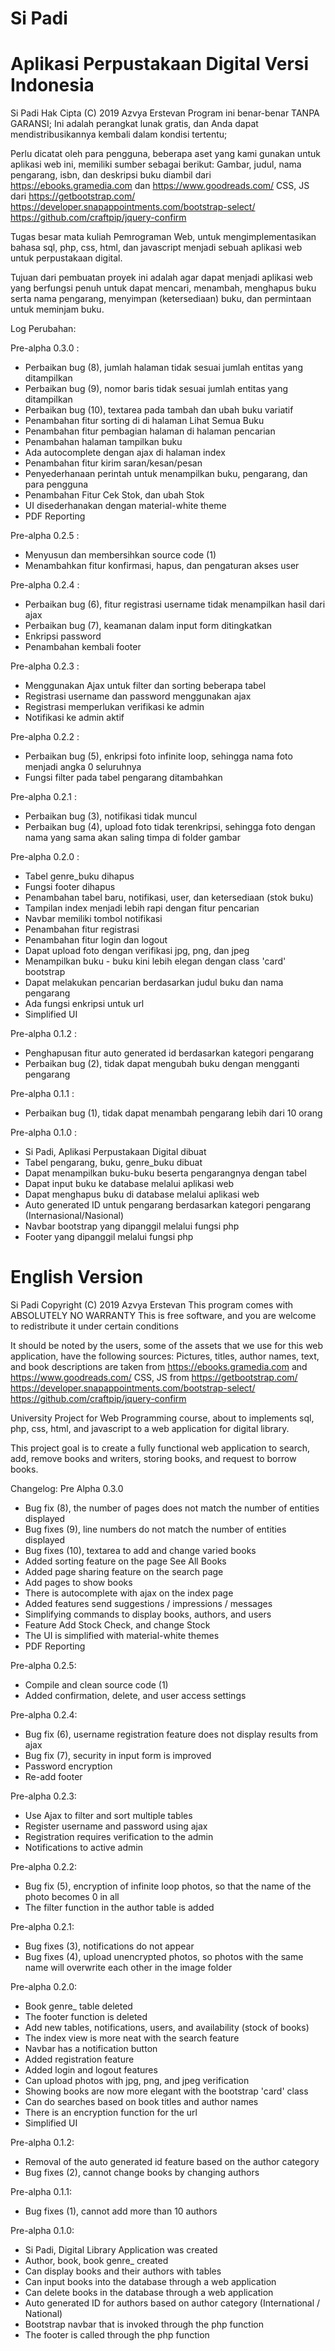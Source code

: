 # Si Padi
Aplikasi Perpustakaan Digital
Versi Indonesia
==================
Si Padi Hak Cipta (C) 2019 Azvya Erstevan
Program ini benar-benar TANPA GARANSI;
Ini adalah perangkat lunak gratis, dan Anda dapat mendistribusikannya kembali
dalam kondisi tertentu;

Perlu dicatat oleh para pengguna, beberapa aset yang kami gunakan untuk aplikasi web ini, memiliki sumber sebagai berikut:
Gambar, judul, nama pengarang, isbn, dan deskripsi buku diambil dari https://ebooks.gramedia.com dan https://www.goodreads.com/
CSS, JS dari https://getbootstrap.com/ https://developer.snapappointments.com/bootstrap-select/ https://github.com/craftpip/jquery-confirm

Tugas besar mata kuliah Pemrograman Web, untuk mengimplementasikan bahasa sql, php, css, html, dan javascript menjadi sebuah aplikasi web untuk perpustakaan digital.

Tujuan dari pembuatan proyek ini adalah agar dapat menjadi aplikasi web yang berfungsi penuh untuk dapat mencari, menambah, menghapus buku serta nama pengarang, menyimpan (ketersediaan) buku, dan permintaan untuk meminjam buku.

Log Perubahan:

Pre-alpha 0.3.0 :
- Perbaikan bug (8), jumlah halaman tidak sesuai jumlah entitas yang ditampilkan
- Perbaikan bug (9), nomor baris tidak sesuai jumlah entitas yang ditampilkan
- Perbaikan bug (10), textarea pada tambah dan ubah buku variatif
- Penambahan fitur sorting di di halaman Lihat Semua Buku
- Penambahan fitur pembagian halaman di halaman pencarian
- Penambahan halaman tampilkan buku
- Ada autocomplete dengan ajax di halaman index
- Penambahan fitur kirim saran/kesan/pesan
- Penyederhanaan perintah untuk menampilkan buku, pengarang, dan para pengguna
- Penambahan Fitur Cek Stok, dan ubah Stok
- UI disederhanakan dengan material-white theme
- PDF Reporting


Pre-alpha 0.2.5 :
- Menyusun dan membersihkan source code (1)
- Menambahkan fitur konfirmasi, hapus, dan pengaturan akses user


Pre-alpha 0.2.4 :
- Perbaikan bug (6), fitur registrasi username tidak menampilkan hasil dari ajax
- Perbaikan bug (7), keamanan dalam input form ditingkatkan
- Enkripsi password
- Penambahan kembali footer


Pre-alpha 0.2.3 :
- Menggunakan Ajax untuk filter dan sorting beberapa tabel
- Registrasi username dan password menggunakan ajax
- Registrasi memperlukan verifikasi ke admin
- Notifikasi ke admin aktif


Pre-alpha 0.2.2 :
- Perbaikan bug (5), enkripsi foto infinite loop, sehingga nama foto menjadi angka 0 seluruhnya
- Fungsi filter pada tabel pengarang ditambahkan


Pre-alpha 0.2.1 :
- Perbaikan bug (3), notifikasi tidak muncul
- Perbaikan bug (4), upload foto tidak terenkripsi, sehingga foto dengan nama yang sama akan saling timpa di folder gambar


Pre-alpha 0.2.0 :
- Tabel genre_buku dihapus
- Fungsi footer dihapus
- Penambahan tabel baru, notifikasi, user, dan ketersediaan (stok buku)
- Tampilan index menjadi lebih rapi dengan fitur pencarian
- Navbar memiliki tombol notifikasi
- Penambahan fitur registrasi
- Penambahan fitur login dan logout
- Dapat upload foto dengan verifikasi jpg, png, dan jpeg
- Menampilkan buku - buku kini lebih elegan dengan class 'card' bootstrap
- Dapat melakukan pencarian berdasarkan judul buku dan nama pengarang
- Ada fungsi enkripsi untuk url
- Simplified UI


Pre-alpha 0.1.2 :
- Penghapusan fitur auto generated id berdasarkan kategori pengarang
- Perbaikan bug (2), tidak dapat mengubah buku dengan mengganti pengarang


Pre-alpha 0.1.1 :
- Perbaikan bug (1), tidak dapat menambah pengarang lebih dari 10 orang


Pre-alpha 0.1.0 :
- Si Padi, Aplikasi Perpustakaan Digital dibuat
- Tabel pengarang, buku, genre_buku dibuat
- Dapat menampilkan buku-buku beserta pengarangnya dengan tabel
- Dapat input buku ke database melalui aplikasi web
- Dapat menghapus buku di database melalui aplikasi web
- Auto generated ID untuk pengarang berdasarkan kategori pengarang (Internasional/Nasional)
- Navbar bootstrap yang dipanggil melalui fungsi php
- Footer yang dipanggil melalui fungsi php
                    
English Version
===================
Si Padi  Copyright (C) 2019  Azvya Erstevan
This program comes with ABSOLUTELY NO WARRANTY
This is free software, and you are welcome to redistribute it
under certain conditions

It should be noted by the users, some of the assets that we use for this web application, have the following sources:
Pictures, titles, author names, text, and book descriptions are taken from https://ebooks.gramedia.com and https://www.goodreads.com/
CSS, JS from https://getbootstrap.com/ https://developer.snapappointments.com/bootstrap-select/ https://github.com/craftpip/jquery-confirm

University Project for Web Programming course, about to implements sql, php, css, html, and javascript to a web application for digital library.

This project goal is to create a fully functional web application to search, add, remove books and writers, storing books, and request to borrow books.

Changelog:
Pre Alpha 0.3.0
- Bug fix (8), the number of pages does not match the number of entities displayed
- Bug fixes (9), line numbers do not match the number of entities displayed
- Bug fixes (10), textarea to add and change varied books
- Added sorting feature on the page See All Books
- Added page sharing feature on the search page
- Add pages to show books
- There is autocomplete with ajax on the index page
- Added features send suggestions / impressions / messages
- Simplifying commands to display books, authors, and users
- Feature Add Stock Check, and change Stock
- The UI is simplified with material-white themes
- PDF Reporting

Pre-alpha 0.2.5:
- Compile and clean source code (1)
- Added confirmation, delete, and user access settings

Pre-alpha 0.2.4:
- Bug fix (6), username registration feature does not display results from ajax
- Bug fix (7), security in input form is improved
- Password encryption
- Re-add footer

Pre-alpha 0.2.3:
- Use Ajax to filter and sort multiple tables
- Register username and password using ajax
- Registration requires verification to the admin
- Notifications to active admin

Pre-alpha 0.2.2:
- Bug fix (5), encryption of infinite loop photos, so that the name of the photo becomes 0 in all
- The filter function in the author table is added

Pre-alpha 0.2.1:
- Bug fixes (3), notifications do not appear
- Bug fixes (4), upload unencrypted photos, so photos with the same name will overwrite each other in the image folder

Pre-alpha 0.2.0:
- Book genre_ table deleted
- The footer function is deleted
- Add new tables, notifications, users, and availability (stock of books)
- The index view is more neat with the search feature
- Navbar has a notification button
- Added registration feature
- Added login and logout features
- Can upload photos with jpg, png, and jpeg verification
- Showing books are now more elegant with the bootstrap 'card' class
- Can do searches based on book titles and author names
- There is an encryption function for the url
- Simplified UI

Pre-alpha 0.1.2:
- Removal of the auto generated id feature based on the author category
- Bug fixes (2), cannot change books by changing authors

Pre-alpha 0.1.1:
- Bug fixes (1), cannot add more than 10 authors

Pre-alpha 0.1.0:
- Si Padi, Digital Library Application was created
- Author, book, book genre_ created
- Can display books and their authors with tables
- Can input books into the database through a web application
- Can delete books in the database through a web application
- Auto generated ID for authors based on author category (International / National)
- Bootstrap navbar that is invoked through the php function
- The footer is called through the php function
